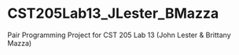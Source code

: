 # CST205Lab13_JLester_BMazza
Pair Programming Project for CST 205 Lab 13 (John Lester &amp; Brittany Mazza)

